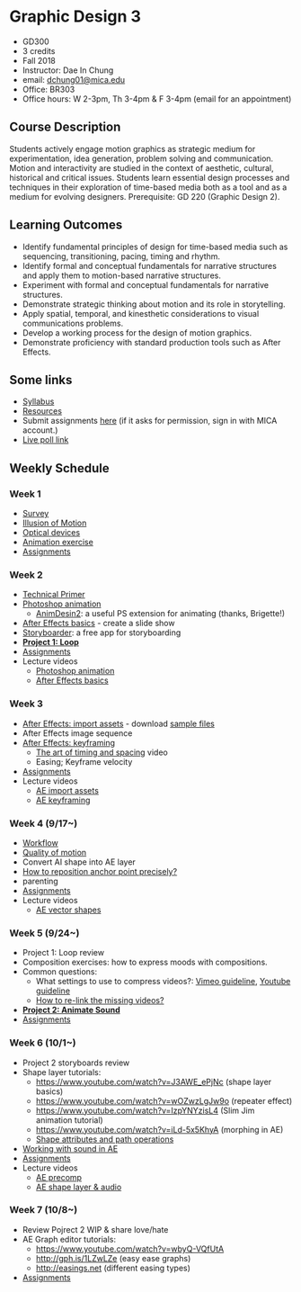 # Graphic Design 3

- GD300
- 3 credits
- Fall 2018
- Instructor: Dae In Chung
- email: [dchung01@mica.edu](mailto:dchung01@mica.edu)
- Office: BR303
- Office hours: W 2-3pm, Th 3-4pm & F 3-4pm (email for an appointment)

## Course Description
Students actively engage motion graphics as strategic medium for experimentation, idea generation, problem solving and communication. Motion and interactivity are studied in the context of aesthetic, cultural, historical and critical issues. Students learn essential design processes and techniques in their exploration of time-based media both as a tool and as a medium for evolving designers. Prerequisite: GD 220 (Graphic Design 2).

## Learning Outcomes
- Identify fundamental principles of design for time-based media such as sequencing, transitioning, pacing, timing and rhythm.
- Identify formal and conceptual fundamentals for narrative structures and apply them to motion-based narrative structures.
- Experiment with formal and conceptual fundamentals for narrative structures.
- Demonstrate strategic thinking about motion and its role in storytelling.
- Apply spatial, temporal, and kinesthetic considerations to visual communications problems.
- Develop a working process for the design of motion graphics.
- Demonstrate proficiency with standard production tools such as After Effects.

## Some links
- [Syllabus](files/MICA-18FA-GD3-Syllabus.pdf)
- [Resources](lectures/w1-resources.md)
- Submit assignments [here](https://drive.google.com/drive/folders/11Alawwm1PylFwDPTNyeQ9sK5X5vTC1Q4?usp=sharing) (if it asks for permission, sign in with MICA account.)
- [Live poll link](https://pollev.com/daechung096)

## Weekly Schedule

### Week 1
- [Survey](https://goo.gl/forms/iMuOGhEqM5g6AGZj1)
- [Illusion of Motion](lectures/w1-illusion-of-motion.md)
- [Optical devices](lectures/w1-optical-devices.md)
- [Animation exercise](lectures/w1-exercise.md)
- [Assignments](lectures/w1-assignments.md)

### Week 2
- [Technical Primer](lectures/w2-technical-primer.md)
- [Photoshop animation](lectures/w2-ps-animation.md)
  - [AnimDesin2](https://github.com/sbaril/Photoshop-Animation): a useful PS extension for animating (thanks, Brigette!)
- [After Effects basics](lectures/w2-ae-basics.md) - create a slide show
- [Storyboarder](https://wonderunit.com/storyboarder/): a free app for storyboarding
- **[Project 1: Loop](lectures/proj-loop.md)**
- [Assignments](lectures/w2-assignments.md)
- Lecture videos
  - [Photoshop animation](https://www.youtube.com/watch?v=uXP3qP5d8I0&index=2&list=PLpnblWsU0QoSkbFdTsYQhCf9Zm5MyvbEm&t=4s)
  - [After Effects basics](https://www.youtube.com/watch?v=NqjdU5fUHY8&list=PLpnblWsU0QoSkbFdTsYQhCf9Zm5MyvbEm&index=2)


### Week 3
- [After Effects: import assets](lectures/w3-ae-imports.md) - download [sample files](files/w3-files.zip)
- After Effects image sequence
- [After Effects: keyframing](lectures/w3-keyframes.md)
  - [The art of timing and spacing](https://ed.ted.com/lessons/animation-basics-the-art-of-timing-and-spacing-ted-ed) video
  - Easing; Keyframe velocity
- [Assignments](lectures/w3-assignments.md)
- Lecture videos
  - [AE import assets](https://www.youtube.com/watch?v=1Gv2SWwTHJ0&t=0s&list=PLpnblWsU0QoSkbFdTsYQhCf9Zm5MyvbEm&index=4)
  - [AE keyframing](https://www.youtube.com/watch?v=KYSpRDjRgJM&index=4&list=PLpnblWsU0QoSkbFdTsYQhCf9Zm5MyvbEm)

### Week 4 (9/17~)
- [Workflow](lectures/w4-workflow.md)
- [Quality of motion](lectures/w4-quality-of-motion.md)
- Convert AI shape into AE layer
- [How to reposition anchor point precisely?](lectures/w4-anchor-point.md)
- parenting
- [Assignments](lectures/w4-assignments.md)
- Lecture videos
  - [AE vector shapes](https://www.youtube.com/watch?v=Nh4JpaVYcYI&feature=youtu.be)

### Week 5 (9/24~)
- Project 1: Loop review
- Composition exercises: how to express moods with compositions.
- Common questions:
  - What settings to use to compress videos?: [Vimeo guideline](https://vimeo.com/help/compression), [Youtube guideline](https://support.google.com/youtube/answer/1722171?hl=en)
  - [How to re-link the missing videos?](lectures/w5-missing-videos.md)
- **[Project 2: Animate Sound](lectures/proj-sound.md)**
- [Assignments](lectures/w5-assignments.md)

### Week 6 (10/1~)
- Project 2 storyboards review
- Shape layer tutorials:
    - https://www.youtube.com/watch?v=J3AWE_ePjNc (shape layer basics)
    - https://www.youtube.com/watch?v=wOZwzLgJw9o (repeater effect)
    - https://www.youtube.com/watch?v=IzpYNYzisL4 (Slim Jim animation tutorial)
    - https://www.youtube.com/watch?v=iLd-5x5KhyA (morphing in AE)
    - [Shape attributes and path operations](https://helpx.adobe.com/after-effects/using//shape-attributes-paint-operations-path.html#shape_attributes_paint_operations_and_path_operations_for_shape_layers)
- [Working with sound in AE](lectures/w6-ae-audio.md)
- [Assignments](lectures/w6-assignments.md)
- Lecture videos
  - [AE precomp](https://youtu.be/r-qEWZjDprg)
  - [AE shape layer & audio](https://youtu.be/om3yTg-BtU8)

### Week 7 (10/8~)
- Review Pojrect 2 WIP & share love/hate
- AE Graph editor tutorials:
    - https://www.youtube.com/watch?v=wbyQ-VQfUtA
    - http://gph.is/1LZwLZe (easy ease graphs)
    - http://easings.net (different easing types)
- [Assignments](lectures/w7-assignments.md)


<!--
### Week 8 (10/15~) 
- Project 2: Animating Sound critique
- Rotoscoping
    - Photoshop
    - AE layer mask
    - AE Rotobrush
- Where to get stock images/videos?
    - http://archive.org
    - http://www.videocopilot.net (search "stock video" on blog.)
    - https://negativespace.co
    - http://flickr.com (use license filter)
- **[Project 3: Storytelling](lectures/proj-storytelling.md)**
- [Assignments](lectures/w8-assignments.md)

### Week 9 (10/22~)
- Review Project 3 research materials
- AE type animation basics
- Type animation exercise
    - [Word as Image by Ji Lee](http://pleaseenjoy.com/projects/personal/word-as-image/)
    - Choose your favorite super hero/heroine character and animate their name. Your type, color, composition, motion decisions should reflect their personality. First, make a quick storyboard in PS/AI before you animate.
- [Assignments](lectures/w9-assignments.md)

### Week 10 (10/29~)
- Assignments: revise the storyboards (pdf) and start production. Post work-in-progress materials (images and videos) on Google Drive.

### Week 11 (11/5~)
- Project 3 Animate Type critique
- Assignment: 
    - Render out the 3d layer exercise and upload to G drive.
    - Keep working on the Project 3! Upload rough animation renders to G drive.
- [Next week review schedule](lectures/w11-next-week-review.md) (important!)

### Week 12 (11/12~)
- **[Project 4: Animated Book Cover Design](lectures/proj-book-cover.md)**
- [Assignments](lectures/w12-assignments.md)

### Week 13 (11/19~)
*Thanksgiving break (no class)*

### Week 14 (11/26~)

- Project 4 draft review
- Assignment: Project 4 - choose one idea and present work-in-progress animation. Upload the video file on G-drive.

### Week 15 (12/3~)
- Project 4 work-in-progress animation review
- AE Expressions
    - https://helpx.adobe.com/after-effects/using/expression-basics.html
    - http://www.schoolofmotion.com/after-effects-expressions-101/
    - http://motionscript.com
    - http://aescripts.com
- Assignment: Finish the project. Upload the files on G-drive.

### Week 16 (12/10~)
- Project 4 critique

-->
